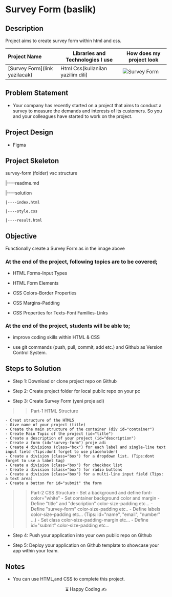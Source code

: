 # Survey Form (baslik)

## Description
Project aims to create survey form within html and css.


  Project Name       |Libraries and Technologies I use     |How does my project look   
:-------------------------|-------------------------|-------------------------
[Survey Form](link yazilacak)| Html Css(kullanilan yazilim dili)  |![Survey Form](surveyform.gif)

## Problem Statement

- Your company has recently started on a project that aims to conduct a survey to measure the demands and interests of its customers. So you and your colleagues have started to work on the project.

## Project Design

- Figma
## Project Skeleton 


survey-form (folder)  vsc structure


|----readme.md                 

|----solution
        
	|----index.html  
        
	|----style.css   
        
	|----result.html 


## Objective

Functionally create a Survey Form as in the image above

### At the end of the project, following topics are to be covered;

- HTML Forms-Input Types 

- HTML Form Elements

- CSS Colors-Border Properties

- CSS Margins-Padding

- CSS Properties for Texts-Font Families-Links


### At the end of the project, students will be able to;

- improve coding skills within HTML & CSS

- use git commands (push, pull, commit, add etc.) and Github as Version Control System.

## Steps to Solution
  
- Step 1: Download or clone project repo on Github 

- Step 2: Create project folder for local public repo on your pc

- Step 3: Create Survey Form (yeni proje adi)

>>Part-1 HTML Structure

	- Creat structure of the HTML5
	- Give name of your project (title)
	- Create the main structure of the container (div id="container")
	- Create Main Topic of the project (id="title")
	- Create a description of your project (id="description")
	- Create a form (id="survey-form") proje adi
	- Create 4 divisions (class="box") for each label and single-line text input field (Tips:dont forget to use placeholder)
	- Create a division (class="box") for a dropdown list. (Tips:dont forget to use a label tag)
	- Create a division (class="box") for checkbox list
	- Create a division (class="box") for radio buttons
	- Create a division (class="box") for a multi-line input field (Tips: a text area)
	- Create a button for id="submit" the form

>>Part-2 CSS Structure
	- Set a background and define font-color="white"
	- Set container background color and margin
	- Define "title" and "description" color-size-padding etc...
	- Define "survey-form" color-size-padding etc..
	- Define labels color-size-padding etc... (Tips: id="name", "email", "number" ...)
	- Set class color-size-padding-margin etc...
	- Define id="submit" color-size-padding etc...
	
- Step 4: Push your application into your own public repo on Github

- Step 5: Deploy your application on Github template to showcase your app within your team.

## Notes

- You can use HTML,and CSS to complete this project.




<center> &#8987; Happy Coding  &#9997; </center>



<br/>
<div align='center'>
 


</div>

